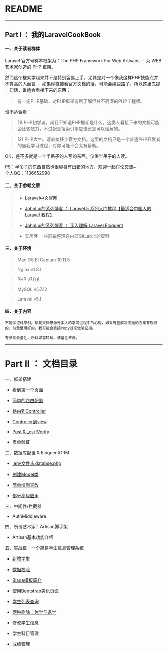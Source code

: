 # README

----------------

## Part I ： 我的LaravelCookBook

#### 一、关于读者群体

Laravel 官方号称本框架为：The PHP Framework For Web Artisans -- 为 WEB 艺术家创造的 PHP 框架。

然而这个框架学起来并不是特别容易上手，尤其是对一个像我这样PHP技能点并不算高的人而言 -- 如果你直接看官方文档的话，可能会绕些路子。所以这里先提一句话，谁适合看接下来的东西：

>   有一定PHP基础、对PHP框架有所了解但并不高深的PHP工程师。

谁不适合看：

>   (1) PHP初学者，尚且不知道PHP框架是什么。这类人看接下来的文档可能会比较吃力，不过配合搜索引擎应该还是可以理解的。

>   (2) PHP大牛。请直接移步官方文档。这里的文档只是一个普通PHP开发者的自我学习过程，对你可能不会太有帮助。

OK，差不多就是一个半吊子的人写的东西，仅供半吊子的人读。

PS：半吊子的东西自然也很容易有出错的地方，欢迎一起讨论交流~     
个人QQ：1136652998

#### 二、关于参考文章

>   * [Laravel中文官网](http://www.golaravel.com/)

>   * [JohnLui的系列博客 ： Laravel 5 系列入门教程【最适合中国人的 Laravel 教程】](https://lvwenhan.com/laravel/432.html)

>   * [JohnLui的系列博客 ： 深入理解 Laravel Eloquent](https://lvwenhan.com/laravel/421.html)

>   * 安居客 一些前辈整理在内部GitLab上的资料

#### 三、关于环境

>   Mac OS EI Capitan 10.11.5

>   Nginx   v1.8.1

>   PHP     v7.0.6

>   MySQL   v5.7.12

>   Laravel v5.1

#### 四、关于内容

    不能保证纯原创。毕竟文档来源是本人的学习过程中的心得，如果有些解决问题的方案有现成的、前辈整理好的，我可能会直接copy过来做笔记用。

    有参考会备注，所以如需转载，请备注来源。

------------------------------

# Part II ： 文档目录

一、框架搭建

* [看到第一个页面](./route.md#一第一个laravel页面)

* [简单的路由配置](./route.md#二laravel路由的简单应用)

* [路由到Controller](./route.md#三路由到Controller)

* [Controller到view](./route.md#四Controller到view)

* [Post & \_csrfVerify](./route.md)

* 表单验证

二、数据库配置 & EloquentORM

* [.env文件 & databse.php](./db.md##1-env--databasephp)

* [创建Model类](./db.md#2创建model)

* [简单增删查改](./db.md#二eloquent-orm的基本语法)

* [部分高级应用](./db.md#三orm-提升)

三、中间件/拦截器

* AuthMiddleware

四、所谓艺术家：Artisan脚手架

* Artisan基本功能介绍

五、实战篇：一个简易学生信息管理系统

* [新增学生](./student.md#4新增学生页面)

* [数据校验](./student.md#5表单数据校验)

* [Blade模板简介](./student.md#6Blade模板简介)

* [使用Bootstrap美化页面](./student.md#7使用Bootstrap美化页面)

* [学生列表查询](./student.md#8学生列表查询)

* [两种删除：休学与退学](./student.md#9删除学生休学与退学)

* 修改学生信息

* 学生科目管理

* 成绩管理